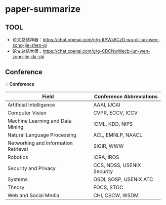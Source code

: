 # paper-summarize

## TOOL
- 论文总结神器：https://chat.openai.com/g/g-ItPWs9CzD-wu-di-lun-wen-zong-jie-shen-qi
- 论文总结大师：https://chat.openai.com/g/g-CBCNwWecb-lun-wen-zong-jie-da-shi


## Conference
💡 **Conference**

| Field | Conference Abbreviations |
| --- | --- |
| Artificial Intelligence | AAAI, IJCAI |
| Computer Vision | CVPR, ECCV, ICCV |
| Machine Learning and Data Mining | ICML, KDD, NIPS |
| Natural Language Processing | ACL, EMNLP, NAACL |
| Networking and Information Retrieval | SIGIR, WWW |
| Robotics | ICRA, IROS |
| Security and Privacy | CCS, NDSS, USENIX Security |
| Systems | OSDI, SOSP, USENIX ATC |
| Theory | FOCS, STOC |
| Web and Social Media | CHI, CSCW, WSDM |


